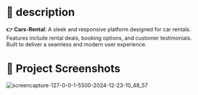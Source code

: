 # 📃 description
**👉 Cars-Rental**: A sleek and responsive platform designed for car rentals. Features include rental deals, booking options, and customer testimonials. Built to deliver a seamless and modern user experience.

# 📸 Project Screenshots
![screencapture-127-0-0-1-5500-2024-12-23-10_48_57](https://github.com/user-attachments/assets/7f9f6ab6-4741-40a1-acc7-356908e1f989)
